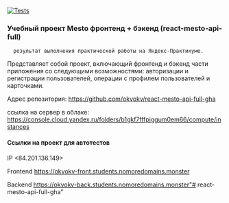 [![Tests](https://github.com/okvokv/react-mesto-api-full-gha/actions/workflows/tests.yml/badge.svg)](https://github.com/okvokv/react-mesto-api-full-gha/actions/workflows/tests.yml)
###  Учебный проект Mesto фронтенд + бэкенд (react-mesto-api-full) 

      результат выполнения практической работы на Яндекс-Практикуме.

Представляет собой проект, включающий фронтенд и бэкенд части приложения со следующими возможностями: авторизации и регистрации пользователей, операции с профилем пользователей и карточками.  
  
Адрес репозитория: https://github.com/okvokv/react-mesto-api-full-gha


ссылка на сервер в облаке:	
https://console.cloud.yandex.ru/folders/b1gkf7fffpiggum0em66/compute/instances

####   Ссылки на проект для автотестов

IP <84.201.136.149>

Frontend  https://okvokv-front.students.nomoredomains.monster

Backend   https://okvokv-back.students.nomoredomains.monster"# react-mesto-api-full-gha" 
